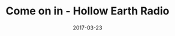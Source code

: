 ---
title: "Come on in - Hollow Earth Radio"
date: 2017-03-23
picture: /assets/content/camera-roll/2017/03/2017-03-23-come-on-in-hollow-earth-radio/20170323_015749131_iOS.jpg
thumbnail: /assets/content/camera-roll/2017/03/2017-03-23-come-on-in-hollow-earth-radio/20170323_015749131_iOS-thumbnail.jpg
type: picture
tags:
  - photograph
  - sign
  - Hollow Earth Radio
  - Seattle
---